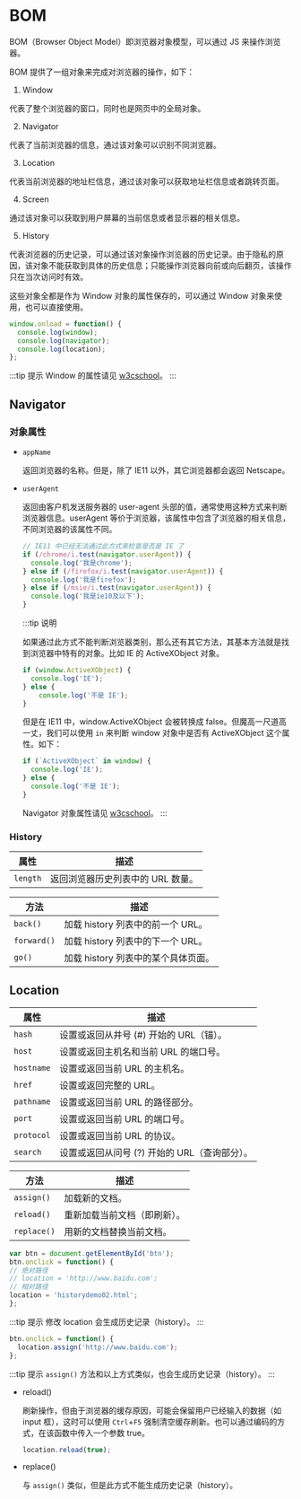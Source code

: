 # BOM

BOM（Browser Object Model）即浏览器对象模型，可以通过 JS 来操作浏览器。  

BOM 提供了一组对象来完成对浏览器的操作，如下：

1. Window  

  代表了整个浏览器的窗口，同时也是网页中的全局对象。

2. Navigator  

  代表了当前浏览器的信息，通过该对象可以识别不同浏览器。

3. Location  

  代表当前浏览器的地址栏信息，通过该对象可以获取地址栏信息或者跳转页面。

4. Screen  

  通过该对象可以获取到用户屏幕的当前信息或者显示器的相关信息。

5. History  

  代表浏览器的历史记录，可以通过该对象操作浏览器的历史记录。由于隐私的原因，该对象不能获取到具体的历史信息；只能操作浏览器向前或向后翻页，该操作只在当次访问时有效。  

这些对象全都是作为 Window 对象的属性保存的，可以通过 Window 对象来使用，也可以直接使用。

```js
window.onload = function() {
  console.log(window);
  console.log(navigator);
  console.log(location);
};
```

:::tip 提示
Window 的属性请见 [w3cschool](https://www.w3school.com.cn/jsref/dom_obj_window.asp)。
:::

## Navigator

### 对象属性

- `appName`  

  返回浏览器的名称。但是，除了 IE11 以外，其它浏览器都会返回 Netscape。

- `userAgent`  

  返回由客户机发送服务器的 user-agent 头部的值，通常使用这种方式来判断浏览器信息。userAgent 等价于浏览器，该属性中包含了浏览器的相关信息，不同浏览器的该属性不同。

  ```js
  // IE11 中已经无法通过此方式来检查是否是 IE 了
  if (/chrome/i.test(navigator.userAgent)) {
    console.log('我是chrome');
  } else if (/firefox/i.test(navigator.userAgent)) {
    console.log('我是firefox');
  } else if (/msie/i.test(navigator.userAgent)) {
    console.log('我是ie10及以下');
  }
  ```

  :::tip 说明

  如果通过此方式不能判断浏览器类别，那么还有其它方法，其基本方法就是找到浏览器中特有的对象。比如 IE 的 ActiveXObject 对象。

  ```js
  if (window.ActiveXObject) {
    console.log('IE');
  } else {
      console.log('不是 IE');
  }
  ```

  但是在 IE11 中，window.ActiveXObject 会被转换成 false。但魔高一尺道高一丈，我们可以使用 `in` 来判断 window 对象中是否有 ActiveXObject 这个属性。如下：

  ```js
  if (`ActiveXObject` in window) {
    console.log('IE');
  } else {
    console.log('不是 IE');
  }
  ```

  Navigator 对象属性请见 [w3cschool](https://www.w3school.com.cn/jsref/dom_obj_navigator.asp)。
  :::

### History

|属性|描述|
|---|---|
|`length`|返回浏览器历史列表中的 URL 数量。|

|方法|描述|
|---|---|
|`back()`|加载 history 列表中的前一个 URL。|
|`forward()`|加载 history 列表中的下一个 URL。|
|`go()`|加载 history 列表中的某个具体页面。|

## Location

|属性|描述|
|---|---|
|`hash`|设置或返回从井号 (#) 开始的 URL（锚）。|
|`host`|设置或返回主机名和当前 URL 的端口号。|
|`hostname`|设置或返回当前 URL 的主机名。|
|`href`|设置或返回完整的 URL。|
|`pathname`|设置或返回当前 URL 的路径部分。|
|`port`|设置或返回当前 URL 的端口号。|
|`protocol`|设置或返回当前 URL 的协议。|
|`search`|设置或返回从问号 (?) 开始的 URL（查询部分）。|

|方法|描述|
|---|---|
|`assign()`|加载新的文档。|
|`reload()`|重新加载当前文档（即刷新）。|
|`replace()`|用新的文档替换当前文档。|

```js
var btn = document.getElementById('btn');
btn.onclick = function() {
// 绝对路径
// location = 'http://www.baidu.com';
// 相对路径
location = 'historydemo02.html';
};
```

:::tip 提示
修改 location 会生成历史记录（history）。
:::

```js
btn.onclick = function() {
  location.assign('http://www.baidu.com');
};
```

:::tip 提示
`assign()` 方法和以上方式类似，也会生成历史记录（history）。
:::

- reload()  

  刷新操作，但由于浏览器的缓存原因，可能会保留用户已经输入的数据（如 input 框），这时可以使用 `Ctrl`+`F5` 强制清空缓存刷新。也可以通过编码的方式，在该函数中传入一个参数 true。

  ```js
  location.reload(true);
  ```

- replace()  

  与 `assign()` 类似，但是此方式不能生成历史记录（history）。
  